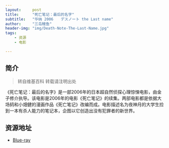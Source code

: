 ```yaml
---
layout:     post
title:      "死亡笔记：最后的名字"
subtitle:   "华纳 2006　　デスノート the Last name"
author:     "三岛鳗鱼"
header-img: "img/Death-Note-The-Last-Name.jpg"
tags:
    - 资源
    - 电影

---
```


## 简介
>转自维基百科 转载请注明出处

《死亡笔记：最后的名字》是一部2006年的日本超自然侦探心理惊悚电影，由金子修介执导。该电影是2006年的电影《死亡笔记》的续集。两部电影都是依据大场鸫和小畑健的漫画作品《死亡笔记》改编而成。电影描述名为夜神月的大学生捡到一本有杀人能力的笔记本，企图以它创造出没有犯罪者的新世界。



## 资源地址

* [Blue-ray](http://www.btapple.com/m_7545.html)